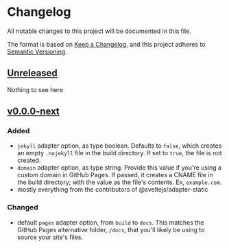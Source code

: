 # Changelog

All notable changes to this project will be documented in this file.

The format is based on [Keep a Changelog](https://keepachangelog.com/en/1.0.0/),
and this project adheres to [Semantic Versioning](https://semver.org/spec/v2.0.0.html).

## [Unreleased]

Nothing to see here

## [v0.0.0-next]

### Added

- `jekyll` adapter option, as type boolean. Defaults to `false`, which creates an empty `.nojekyll` file in the build directory. If set to `true`, the file is not created.
- `domain` adapter option, as type string. Provide this value if you're using a custom domain in GitHub Pages. If passed, it creates a CNAME file in the build directory; with the value as the file's contents. Ex, `example.com`.
- mostly everything from the contributors of @sveltejs/adapter-static

### Changed

- default `pages` adapter option, from `build` to `docs`. This matches the GitHub Pages alternative folder, `/docs`, that you'll likely be using to source your site's files.

[Unreleased]: https://github.com/malynium/svelte-adapter-github/compare/v0.0.0-next...HEAD
[v0.0.0-next]: https://github.com/malynium/svelte-adapter-github/releases/tag/v0.0.0-next